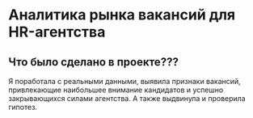 # Аналитика рынка вакансий для HR-агентства

## Что было сделано в проекте???

Я поработала с реальными данными, выявила признаки вакансий, привлекающие наибольшее внимание кандидатов и успешно закрывающихся силами агентства. 
А также выдвинула и проверила гипотез. 

